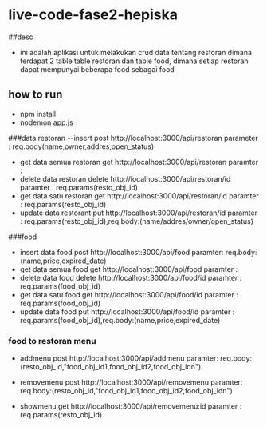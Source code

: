 # live-code-fase2-hepiska

##desc
- ini adalah aplikasi untuk melakukan crud data tentang restoran dimana terdapat 2 table table restoran dan table food,
dimana setiap restoran dapat mempunyai beberapa food sebagai food

## how to run
- npm install
- nodemon app.js


###data restoran
--insert
post http://localhost:3000/api/restoran
parameter : req.body(name,owner,addres,open_status)

- get data semua restoran
get http://localhost:3000/api/restoran
paramter :
- delete data restoran
delete http://localhost:3000/api/restoran/id
paramter : req.params(resto_obj_id)
- get data satu restoran
get http://localhost:3000/api/restoran/id
paramter : req.params(resto_obj_id)
- update data restorant
put http://localhost:3000/api/restoran/id
paramter : req.params(resto_obj_id),req.body:(name/addres/owner/open_status)

###food
- insert data food
post http://localhost:3000/api/food
paramter: req.body:(name,price,expired_date)
- get data semua food
get http://localhost:3000/api/food
paramter :
- delete data food
delete http://localhost:3000/api/food/id
paramter : req.params(food_obj_id)
- get data satu food
get http://localhost:3000/api/food/id
paramter : req.params(food_obj_id)
- update data food
put http://localhost:3000/api/food/id
paramter : req.params(food_obj_id),req.body:(name,price,expired_date)

### food to restoran menu
- addmenu
post http://localhost:3000/api/addmenu
paramter: req.body:(resto_obj_id,"food_obj_id1,food_obj_id2,food_obj_idn")
- removemenu
post http://localhost:3000/api/removemenu
paramter: req.body:(resto_obj_id,"food_obj_id1,food_obj_id2,food_obj_idn")

- showmenu
get http://localhost:3000/api/removemenu:id
paramter : req.params(resto_obj_id)
